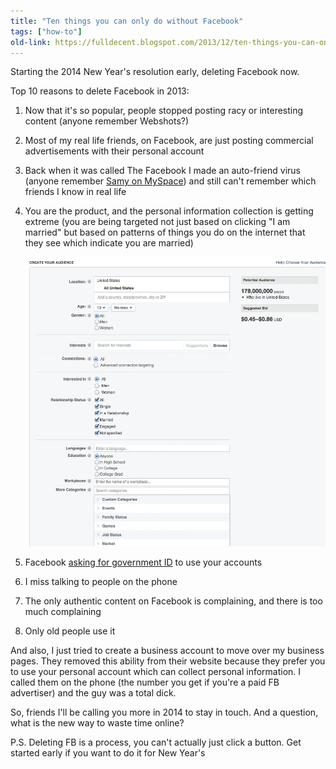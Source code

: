 ```yaml
---
title: "Ten things you can only do without Facebook"
tags: ["how-to"]
old-link: https://fulldecent.blogspot.com/2013/12/ten-things-you-can-only-do-without.html
---
```


Starting the 2014 New Year's resolution early, deleting Facebook now.

Top 10 reasons to delete Facebook in 2013:

1. Now that it's so popular, people stopped posting racy or interesting content (anyone remember Webshots?)

2. Most of my real life friends, on Facebook, are just posting commercial advertisements with their personal account

3. Back when it was called The Facebook I made an auto-friend virus (anyone remember <a href="https://en.wikipedia.org/wiki/Samy_(computer_worm)" target="_blank">Samy&nbsp;on MySpace</a>) and still can't remember which friends I know in real life

4. You are the product, and the personal information collection is getting extreme (you are being targeted not just based on clicking "I am married" but based on patterns of things you do on the internet that they see which indicate you are married)

   ![Facebook data collection](/assets/images/2013-12-17-life-without-facebook.webp)

5. Facebook <a href="https://www.facebook.com/help/385569904840341" target="_blank">asking for government ID</a> to use your accounts
6. I miss talking to people on the phone
7. The only authentic content on Facebook is complaining, and there is too much complaining
8. Only old people use it

And also, I just tried to create a business account to move over my business pages. They removed this ability from their website because they prefer you to use your personal account which can collect personal information. I called them on the phone (the number you get if you're a paid FB advertiser) and the guy was a total dick.

So, friends I'll be calling you more in 2014 to stay in touch. And a question, what is the new way to waste time online?

P.S. Deleting FB is a process, you can't actually just click a button. Get started early if you want to do it for New Year's
